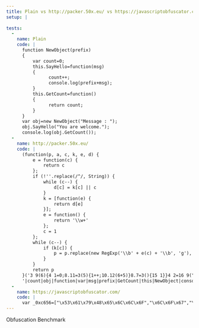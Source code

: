 ```yaml
---
title: Plain vs http://packer.50x.eu/ vs https://javascriptobfuscator.com/
setup: |
  
tests:
  -
    name: Plain
    code: |
      function NewObject(prefix)
      {
          var count=0;
          this.SayHello=function(msg)
          {
                count++;
                console.log(prefix+msg);
          }
          this.GetCount=function()
          {
                return count;
          }
      }
      var obj=new NewObject("Message : ");
      obj.SayHello("You are welcome.");
      console.log(obj.GetCount());
  -
    name: http://packer.50x.eu/
    code: |
      (function(p, a, c, k, e, d) {
          e = function(c) {
              return c
          };
          if (!''.replace(/^/, String)) {
              while (c--) {
                  d[c] = k[c] || c
              }
              k = [function(e) {
                  return d[e]
              }];
              e = function() {
                  return '\\w+'
              };
              c = 1
          };
          while (c--) {
              if (k[c]) {
                  p = p.replace(new RegExp('\\b' + e(c) + '\\b', 'g'), k[c])
              }
          }
          return p
      }('3 9(6){4 1=0;8.11=3(5){1++;10.12(6+5)}8.7=3(){15 1}}4 2=16 9("18 : ");2.11("17 14 13.");10.12(2.7());', 10, 19, 
      '|count|obj|function|var|msg|prefix|GetCount|this|NewObject|console|SayHello|log|welcome|are|return|new|You|Message'.split('|'), 0, {}));
  -
    name: https://javascriptobfuscator.com/
    code: |
      var _0xc656=["\x53\x61\x79\x48\x65\x6C\x6C\x6F","\x6C\x6F\x67","\x47\x65\x74\x43\x6F\x75\x6E\x74","\x4D\x65\x73\x73\x61\x67\x65\x20\x3A\x20","\x59\x6F\x75\x20\x61\x72\x65\x20\x77\x65\x6C\x63\x6F\x6D\x65\x2E"];function NewObject(_0x9346x2){var _0x9346x3=0;this[_0xc656[0]]= function(_0x9346x4){_0x9346x3++;console[_0xc656[1]](_0x9346x2+ _0x9346x4)};this[_0xc656[2]]= function(){return _0x9346x3}}var obj= new NewObject(_0xc656[3]);obj.SayHello(_0xc656[4]);console[_0xc656[1]](obj.GetCount())
---
```

Obfuscation Benchmark
